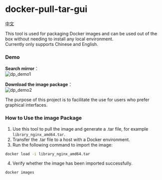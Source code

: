 # docker-pull-tar-gui

[中文](https://github.com/stu2116Edward/docker-pull-tar-gui/blob/main/README.zh-CN.md#%E5%A6%82%E4%BD%95%E4%BD%BF%E7%94%A8%E9%95%9C%E5%83%8F%E5%8C%85)  

This tool is used for packaging Docker images and can be used out of the box without needing to install any local environment.  
Currently only supports Chinese and English.

### Demo  
**Search mirror**：  
![dp_demo1](https://github.com/user-attachments/assets/d237dd36-1d1f-49c2-a573-d56b16d5e67f)  

**Download the image package**：  
![dp_demo2](https://github.com/user-attachments/assets/5ca5d959-f0dd-4005-a3a2-306e1b9e4f70)  

The purpose of this project is to facilitate the use for users who prefer graphical interfaces.

### How to Use the image Package

1. Use this tool to pull the image and generate a .tar file, for example `library_nginx_amd64.tar`.  
2. Transfer the .tar file to a host with a Docker environment.
3. Run the following command to import the image:
```bash
docker load -i library_nginx_amd64.tar
```
4. Verify whether the image has been imported successfully.
```bash
docker images
```
